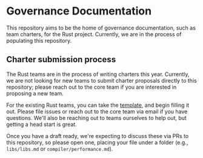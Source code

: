 # Governance Documentation

This repository aims to be the home of governance documentation, such as team
charters, for the Rust project. Currently, we are in the process of populating
this repository.

## Charter submission process

The Rust teams are in the process of writing charters this year. Currently, we
are not looking for new teams to submit charter proposals directly to this
repository; please reach out to the core team if you are interested in proposing
a new team.

For the existing Rust teams, you can take the [template](TEMPLATE.md), and begin
filling it out. Please file issues or reach out to the core team via email if
you have questions. We'll also be reaching out to teams ourselves to help out,
but getting a head start is great.

Once you have a draft ready, we're expecting to discuss these via PRs to this
repository, so please open one, placing your file under a folder (e.g.,
`libs/libs.md` or `compiler/performance.md`).
